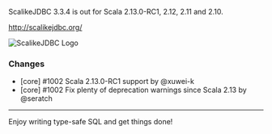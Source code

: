 ScalikeJDBC 3.3.4 is out for Scala 2.13.0-RC1, 2.12, 2.11 and 2.10.

http://scalikejdbc.org/

![ScalikeJDBC Logo](http://scalikejdbc.org/images/logo.png)

### Changes

- [core] #1002 Scala 2.13.0-RC1 support by @xuwei-k
- [core] #1002 Fix plenty of deprecation warnings since Scala 2.13 by @seratch

---

Enjoy writing type-safe SQL and get things done!

